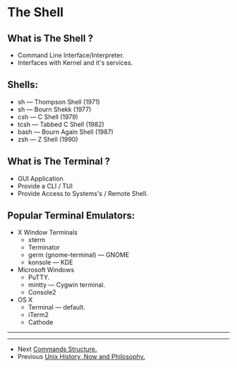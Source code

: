 The Shell
===
  

What is The Shell ?
---

- Command Line Interface/Interpreter. 
- Interfaces with Kernel and it's services.


Shells:
----

-  sh  — Thompson Shell (1971) 
-  sh  — Bourn Shekk (1977)
-  csh — C Shell (1979)
- tcsh — Tabbed C Shell (1982)
- bash — Bourn Again Shell (1987)
-  zsh — Z Shell (1990)

What is The Terminal ?
---

- GUI Application 
- Provide a CLI / TUI
- Provide Access to Systems's / Remote Shell.

Popular Terminal Emulators:
---

- X Window Terminals
  - xterm
  - Terminator
  - germ (gnome-terminal) — GNOME
  - konsole — KDE
- Microsoft Windows
  - PuTTY.
  - mintty — Cygwin terminal.
  - Console2
- OS X
  - Terminal — default.
  - iTerm2
  - Cathode
  
---
---
 
- Next [Commands Structure.](03.commands-structure.md)
- Previous [Unix History, Now and Philosophy.](01.history.md)

